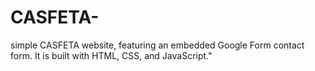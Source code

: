 # CASFETA-
simple CASFETA website, featuring an embedded Google Form contact form. It is built with HTML, CSS, and JavaScript."
